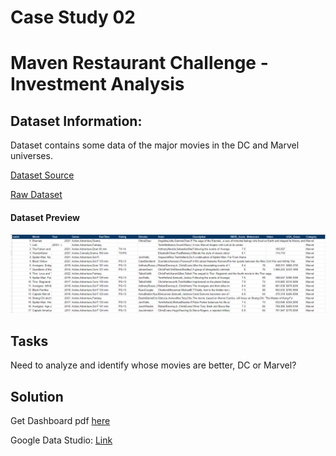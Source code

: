 # Case Study 02
# Maven Restaurant Challenge - Investment Analysis
## Dataset Information:
Dataset contains some data of the major movies in the DC and Marvel universes.

[Dataset Source](https://onyxdata.co.uk/october-2021/)

[Raw Dataset](https://github.com/Mahmud-Buet15/8_Weeks_of_Data_Visualization/tree/main/Case%20Study%2002/Dataset)

#### Dataset Preview
![Alt Text](https://github.com/Mahmud-Buet15/8_Weeks_of_Data_Visualization/blob/main/Case%20Study%2002/Dataset/Marvel%20and%20DC%20dataset%20preview.png) <br>

## Tasks
Need to analyze and identify whose movies are better, DC or Marvel?

## Solution
 
Get Dashboard pdf [here](https://github.com/Mahmud-Buet15/8_Weeks_of_Data_Visualization/blob/main/Case%20Study%2002/Solution/Marvel_and_DC_Production_Summary_Dashboard.pdf)

Google Data Studio:  [Link](https://datastudio.google.com/u/0/reporting/98ef8f53-c95b-4329-8120-9a7f1a8c304a/page/R09pC)



